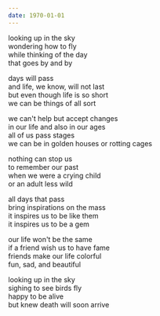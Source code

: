 ```yaml
---
date: 1970-01-01
---
```


looking up in the sky  
wondering how to fly  
while thinking of the day  
that goes by and by

days will pass  
and life, we know, will not last  
but even though life is so short  
we can be things of all sort

we can't help but accept changes  
in our life and also in our ages  
all of us pass stages  
we can be in golden houses or rotting cages

nothing can stop us  
to remember our past  
when we were a crying child  
or an adult less wild

all days that pass  
bring inspirations on the mass  
it inspires us to be like them  
it inspires us to be a gem

our life won't be the same  
if a friend wish us to have fame  
friends make our life colorful  
fun, sad, and beautiful

looking up in the sky  
sighing to see birds fly  
happy to be alive  
but knew death will soon arrive
